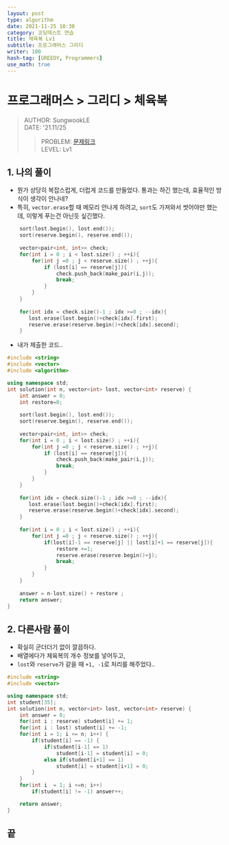 ```yaml
---
layout: post
type: algorithm
date: 2021-11-25 10:30
category: 코딩테스트 연습
title: 체육복 Lv1
subtitle: 프로그래머스 그리디
writer: 100
hash-tag: [GREEDY, Programmers]
use_math: true
---
```



# 프로그래머스 > 그리디 > 체육복
> AUTHOR: SungwookLE    
> DATE: '21.11/25  
>> PROBLEM: [문제링크](https://programmers.co.kr/learn/courses/30/lessons/42862)  
>> LEVEL: Lv1    

## 1. 나의 풀이
- 뭔가 상당히 복잡스럽게, 더럽게 코드를 만들었다. 통과는 하긴 했는데, 효율적인 방식이 생각이 안나네?
- 특히, `vector.erase`할 때 메모리 안나게 하려고, `sort`도 가져와서 썻어야만 했는데, 이렇게 푸는건 아닌듯 싶긴했다.
```c++
    sort(lost.begin(), lost.end());
    sort(reserve.begin(), reserve.end());
    
    vector<pair<int, int>> check;
    for(int i = 0 ; i < lost.size() ; ++i){
        for(int j =0 ; j < reserve.size() ; ++j){
            if (lost[i] == reserve[j]){
                check.push_back(make_pair(i,j));
                break;   
            }
        }
    }
    
    for(int idx = check.size()-1 ; idx >=0 ; --idx){
       lost.erase(lost.begin()+check[idx].first);
       reserve.erase(reserve.begin()+check[idx].second);
    }
```

- 내가 제출한 코드..  

```c++
#include <string>
#include <vector>
#include <algorithm>

using namespace std;
int solution(int n, vector<int> lost, vector<int> reserve) {
    int answer = 0;
    int restore=0;
    
    sort(lost.begin(), lost.end());
    sort(reserve.begin(), reserve.end());
    
    vector<pair<int, int>> check;
    for(int i = 0 ; i < lost.size() ; ++i){
        for(int j =0 ; j < reserve.size() ; ++j){
            if (lost[i] == reserve[j]){
                check.push_back(make_pair(i,j));
                break;   
            }
        }
    }
    
    for(int idx = check.size()-1 ; idx >=0 ; --idx){
       lost.erase(lost.begin()+check[idx].first);
       reserve.erase(reserve.begin()+check[idx].second);
    }
    
    for(int i = 0 ; i < lost.size() ; ++i){
        for(int j =0 ; j < reserve.size() ; ++j){
            if(lost[i]-1 == reserve[j] || lost[i]+1 == reserve[j]){
                restore +=1;
                reserve.erase(reserve.begin()+j);
                break;
            }   
        }
    }
    
    answer = n-lost.size() + restore ;
    return answer;
}
```

## 2. 다른사람 풀이
- 확실히 군더더기 없이 깔끔하다.
- 배열에다가 체육복의 개수 정보를 넣어두고,
- `lost`와 `reserve`가 같을 때 `+1, -1`로 처리를 해주었다..

```c++
#include <string>
#include <vector>

using namespace std;
int student[35];
int solution(int n, vector<int> lost, vector<int> reserve) {
    int answer = 0;
    for(int i : reserve) student[i] += 1;
    for(int i : lost) student[i] += -1;
    for(int i = 1; i <= n; i++) {
        if(student[i] == -1) {
            if(student[i-1] == 1) 
                student[i-1] = student[i] = 0;
            else if(student[i+1] == 1) 
                student[i] = student[i+1] = 0;
        }
    }
    for(int i  = 1; i <=n; i++)
        if(student[i] != -1) answer++;

    return answer;
}
```

## 끝